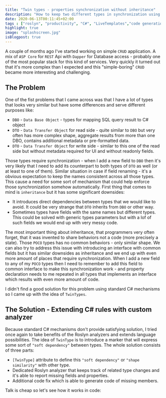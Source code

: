 ```yaml
---
title: "Twin types - properties synchronization without inheritance"
description: "How to keep two different types in synchronization using roslyn analyzers "
date: 2020-06-13T00:11:45+02:00
tags : ["roslyn", "productivity", "C#", "LiveTemplates","code generation"]
highlight: true
image: "splashscreen.jpg"
isBlogpost: true
---
```


A couple of months ago I've started working on simple `CRUD` application. A mix of `ASP Core` for `REST` Api with `Dapper` for Database access - probably one of the most popular stack for this kind of services. Very quickly it turned out that it's more complex than I expected and this "simple-boring" `CRUD` became more interesting and challenging. 

## The Problem 

One of the fist problems that I came across was that I have a lot of types that looks very similar but have some differences and serve different purposes like:

- `DBO` - `Data Base Object` - types for mapping SQL query result to C# object
- `DTO` - `Data Transfer Object` for read side - quite similar to `DBO` but very often has more complex shape, aggregate results from more than one DBO, contains additional metadata or pre-formatted data.
- `DTO` - `Data Transfer Object` for write side - similar to this one of the read side but without metadata required for UI and without readonly fields.

Those types require synchronization - when I add a new field to `DBO` then it's very likely that I need to add its counterpart to both types of `DTO` as well (or at least to one of them). Similar situation in case if field renaming - it's a obvious expectation to keep the names consistent across all those types. This cause a need for some sort of mechanism that could help enforce those synchronization somehow automatically. First thing that comes to mind is `inheritance` but it has some significant downsides:

- It introduces direct dependencies between types that we would like to avoid. It could be very strange that `DTO` inherits from `DBO` or other way.
- Sometimes types have fields with the same names but different types. This could be solved with generic types parameters but with a lof of such fields we would end up with very messy code.

The most important thing about inheritance, that programmers very often forget, that it was invented to share behaviors not a code (more precisely a state). Those `POCO` types has no common behaviors - only similar shape. We can also try to address this issue with introducing an interface with common fields but it has similar downsides as inheritance and we end up with even more amount of places that require synchronization. When I add a new field to any of my `POCO` types then I need to remember to add this field to common interface to make this synchronization work - and property declaration needs to me repeated in all types that implements an interface which results with even more amount of code.

I didn't find a good solution for this problem using standard C# mechanisms so I came up with the idea of `TwinTypes`.

## The Solution - Extending C# rules with custom analyzer

Because standard C# mechanisms don't provide satisfying solution, I tried once again to take benefits of the Roslyn analyzers and extends language possibilities. The idea of `TwinType` is to introduce a marker that will express some sort of `"soft dependency"` between types. The whole solution consists of three parts:

- `[TwinType]` attribute to define this `"soft dependency"` or `"shape similarity"` with other type.
- Dedicated Roslyn analyzer that keeps track of related type changes and it's able to report missing fields and properties.
- Additional code fix which is able to generate code of missing members.

Talk is cheap so let's see how it works in code: